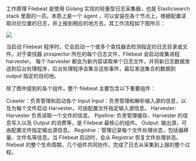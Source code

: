 工作原理
Filebeat 是使用 Golang 实现的轻量型日志采集器，也是 Elasticsearch stack 里面的一员。本质上是一个 agent ，可以安装在各个节点上，根据配置读取对应位置的日志，并上报到相应的地方去。其工作流程如下图所示：

![](https://github.com/NaraLuwan/dochub/tree/master/images/2021110301.png)

当启动 Filebeat 程序时，它会启动一个或多个查找器去检测指定的日志目录或文件。对于查找器 prospector 所在的每个日志文件，FIlebeat 会启动收集进程 harvester。 每个 harvester 都会为新内容读取单个日志文件，并将新日志数据发送到后台处理程序，后台处理程序会集合这些事件，最后发送集合的数据到 output 指定的目的地。

除了图中提到的各个组件，整个 filebeat 主要包含以下重要组件：

Crawler：负责管理和启动各个 Input
Input：负责管理和解析输入源的信息，以及为每个文件启动 Harvester。可由配置文件指定输入源信息。
Harvester: Harvester 负责读取一个文件的信息。
Pipeline: 负责管理缓存、Harvester 的信息写入以及 Output 的消费等，是 Filebeat 最核心的组件。
Output: 输出源，可由配置文件指定输出源信息。
Registrar：管理记录每个文件处理状态，包括偏移量、文件名等信息。当 Filebeat 启动时，会从 Registrar 恢复文件处理状态。
filebeat 的整个生命周期，几个组件共同协作，完成了日志从采集到上报的整个过程。
